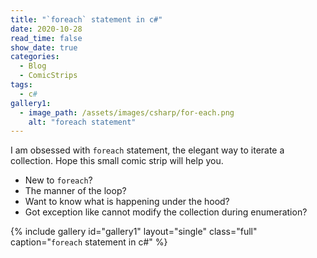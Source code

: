 ```yaml
---
title: "`foreach` statement in c#"
date: 2020-10-28
read_time: false
show_date: true
categories:
  - Blog
  - ComicStrips
tags:
  - c#
gallery1:
  - image_path: /assets/images/csharp/for-each.png
    alt: "foreach statement"
---
```


I am obsessed with `foreach` statement, the elegant way to iterate a collection. Hope this small comic strip will help you.

- New to `foreach`?
- The manner of the loop?
- Want to know what is happening under the hood?
- Got exception like cannot modify the collection during enumeration?

{% include gallery id="gallery1" layout="single" class="full" caption="`foreach` statement in c#" %}
